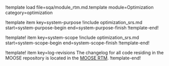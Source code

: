 !template load file=sqa/module_rtm.md.template module=Optimization category=optimization

!template item key=system-purpose
!include optimization_srs.md start=system-purpose-begin end=system-purpose-finish
!template-end!

!template! item key=system-scope
!include optimization_srs.md start=system-scope-begin end=system-scope-finish
!template-end!

!template! item key=log-revisions
The changelog for all code residing in the MOOSE repository is located in the
[MOOSE RTM](moose_rtm.md#log-revisions).
!template-end!
